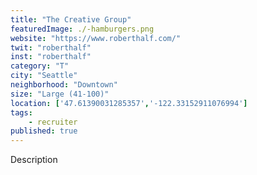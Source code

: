```yaml
---
title: "The Creative Group"
featuredImage: ./-hamburgers.png
website: "https://www.roberthalf.com/"
twit: "roberthalf"
inst: "roberthalf"
category: "T"
city: "Seattle"
neighborhood: "Downtown"
size: "Large (41-100)"
location: ['47.61390031285357','-122.33152911076994']
tags:
    - recruiter
published: true
---
```


Description
